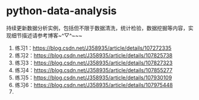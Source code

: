 # python-data-analysis
​	持续更新数据分析实例，包括但不限于数据清洗，统计检验，数据挖掘等内容，实现细节描述请参考博客~^▽^~~~

1. 练习1：https://blog.csdn.net/J358935/article/details/107272335
2. 练习2：https://blog.csdn.net/J358935/article/details/107825738
3. 练习3：https://blog.csdn.net/J358935/article/details/107827323
4. 练习4：https://blog.csdn.net/J358935/article/details/107855277
5. 练习5：https://blog.csdn.net/J358935/article/details/107930109
6. 练习6：https://blog.csdn.net/J358935/article/details/107975448
7. 

